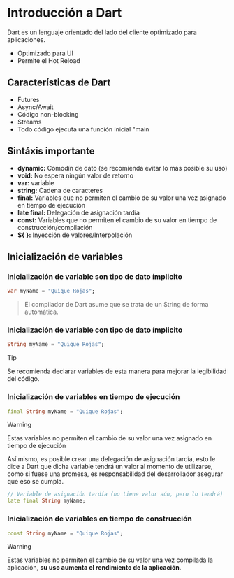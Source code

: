 # Introducción a Dart

Dart es un lenguaje orientado del lado del cliente optimizado para aplicaciones.

- Optimizado para UI
- Permite el Hot Reload

## Características de Dart

- Futures
- Async/Await
- Código non-blocking
- Streams
- Todo código ejecuta una función inicial "main

## Sintáxis importante

- **dynamic:** Comodín de dato (se recomienda evitar  lo más posible su uso)
- **void:** No espera ningún valor de retorno
- **var:** variable
- **string:** Cadena de caracteres
- **final:** Variables que no permiten el cambio de su valor una vez asignado en tiempo de ejecución
- **late final:** Delegación de asignación tardía
- **const:** Variables que no permiten el cambio de su valor en tiempo de construcción/compilación
- **${ }:** Inyección de valores/Interpolación

## Inicialización de variables

### Inicialización de variable son tipo de dato ímplicito

```dart
var myName = "Quique Rojas";
```
> El compilador de Dart asume que se trata de un String de forma automática.


### Inicialización de variable con tipo de dato ímplicito

```dart
String myName = "Quique Rojas";
```
> [!TIP]
> Se recomienda declarar variables de esta manera para mejorar la legibilidad del código.
>

### Inicialización de variables en tiempo de ejecución

```dart
final String myName = "Quique Rojas";
```
> [!WARNING]
> Estas variables no permiten el cambio de su valor una vez asignado en tiempo de ejecución

Así mismo, es posible crear una delegación de asignación tardía, esto le dice a Dart que dicha variable tendrá un valor al momento de utilizarse, como si fuese una promesa, es responsabilidad del desarrollador asegurar que eso se cumpla.

```dart
// Variable de asignación tardía (no tiene valor aún, pero lo tendrá)
late final String myName;
```

### Inicialización de variables en tiempo de construcción
```dart
const String myName = "Quique Rojas";
```
> [!WARNING]
> Estas variables no permiten el cambio de su valor una vez compilada la aplicación, **su uso aumenta el rendimiento de la aplicación**.
